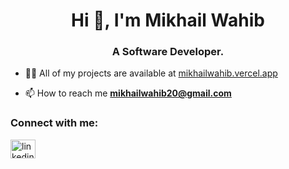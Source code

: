<h1 align="center">Hi 👋, I'm Mikhail Wahib</h1>
<h3 align="center">A Software Developer.</h3>

- 👨‍💻 All of my projects are available at [mikhailwahib.vercel.app](mikhailwahib.vercel.app)

- 📫 How to reach me **mikhailwahib20@gmail.com**

<h3 align="left">Connect with me:</h3>
<p align="left">
<a href="https://linkedin.com/in/linkedin.com/in/mikhail-wahib" target="blank"><img align="center" src="https://raw.githubusercontent.com/rahuldkjain/github-profile-readme-generator/master/src/images/icons/Social/linked-in-alt.svg" alt="linkedin.com/in/mikhail-wahib" height="30" width="40" /></a>
</p>

